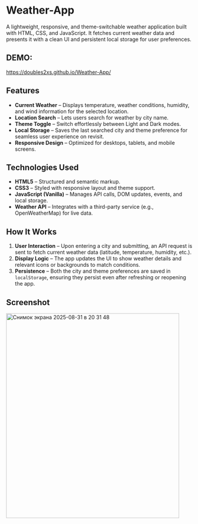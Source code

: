 #  Weather-App

A lightweight, responsive, and theme-switchable weather application built with HTML, CSS, and JavaScript. It fetches current weather data and presents it with a clean UI and persistent local storage for user preferences.

## DEMO:
https://doubles2xs.github.io/Weather-App/

##  Features

-  **Current Weather** – Displays temperature, weather conditions, humidity, and wind information for the selected location.
-  **Location Search** – Lets users search for weather by city name.
-  **Theme Toggle** – Switch effortlessly between Light and Dark modes.
-  **Local Storage** – Saves the last searched city and theme preference for seamless user experience on revisit.
-  **Responsive Design** – Optimized for desktops, tablets, and mobile screens.

##  Technologies Used

- **HTML5** – Structured and semantic markup.
- **CSS3** – Styled with responsive layout and theme support.
- **JavaScript (Vanilla)** – Manages API calls, DOM updates, events, and local storage.
- **Weather API** – Integrates with a third-party service (e.g., OpenWeatherMap) for live data.


##  How It Works

1. **User Interaction** – Upon entering a city and submitting, an API request is sent to fetch current weather data (latitude, temperature, humidity, etc.).
2. **Display Logic** – The app updates the UI to show weather details and relevant icons or backgrounds to match conditions.
3. **Persistence** – Both the city and theme preferences are saved in `localStorage`, ensuring they persist even after refreshing or reopening the app.


##  Screenshot

<img width="468" height="554" alt="Снимок экрана 2025-08-31 в 20 31 48" src="https://github.com/user-attachments/assets/2af3a018-10dc-4755-be3f-3c36f8649505" />

